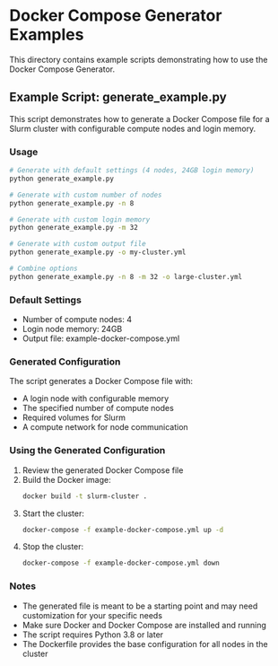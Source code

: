 # Docker Compose Generator Examples

This directory contains example scripts demonstrating how to use the Docker Compose Generator.

## Example Script: generate_example.py

This script demonstrates how to generate a Docker Compose file for a Slurm cluster with configurable compute nodes and login memory.

### Usage

```bash
# Generate with default settings (4 nodes, 24GB login memory)
python generate_example.py

# Generate with custom number of nodes
python generate_example.py -n 8

# Generate with custom login memory
python generate_example.py -m 32

# Generate with custom output file
python generate_example.py -o my-cluster.yml

# Combine options
python generate_example.py -n 8 -m 32 -o large-cluster.yml
```

### Default Settings

- Number of compute nodes: 4
- Login node memory: 24GB
- Output file: example-docker-compose.yml

### Generated Configuration

The script generates a Docker Compose file with:
- A login node with configurable memory
- The specified number of compute nodes
- Required volumes for Slurm
- A compute network for node communication

### Using the Generated Configuration

1. Review the generated Docker Compose file
2. Build the Docker image:
   ```bash
   docker build -t slurm-cluster .
   ```
3. Start the cluster:
   ```bash
   docker-compose -f example-docker-compose.yml up -d
   ```
4. Stop the cluster:
   ```bash
   docker-compose -f example-docker-compose.yml down
   ```

### Notes

- The generated file is meant to be a starting point and may need customization for your specific needs
- Make sure Docker and Docker Compose are installed and running
- The script requires Python 3.8 or later
- The Dockerfile provides the base configuration for all nodes in the cluster 